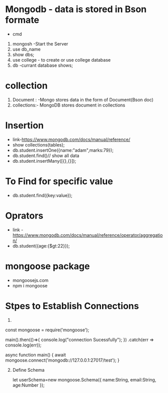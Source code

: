 # Mongodb - data is stored in Bson formate
 * cmd
1. mongosh -Start the Server
2. use db_name
3. show dbs;
3. use college - to create or use college database
4. db -currant database shows;

# collection
1. Document : -Mongo stores data in the form of Document(Bson doc)
2. collections:- MongoDB stores document in collections
 
# Insertion
- link-https://www.mongodb.com/docs/manual/reference/
- show collections(tables);
- db.student.insertOne({name:"adam",marks:79});
- db.student.find()// show all data
- db.student.insertMany([{},{}]);

# To Find for specific value
- db.student.find({key:value});

# Oprators

- link -https://www.mongodb.com/docs/manual/reference/operator/aggregation/
- db.student({age:{$gt:22}});

# mongoose package
- mongoosejs.com
- npm i mongoose
# Stpes to Establish Connections

1. 

  const mongoose = require('mongoose');

   main().then(()=>{
     console.log("connection Sucessfully");
   })
  .catch(err => console.log(err));

  async function main() {
   await mongoose.connect('mongodb://127.0.0.1:27017/test');
 }

 2. Define Schema

    let userSchema=new mongoose.Schema({
    name:String,
    email:String,
    age:Number
    });